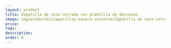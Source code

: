 ```yaml
---
layout: product
title: Zapatilla de casa cerrada con plantilla de descanso.
image: img/productos/zapatillas-senora-invierno/Zapatilla de casa cerrada con plantilla de descanso..webp
price: 
tags: 
description: 
order: 0
---
```

